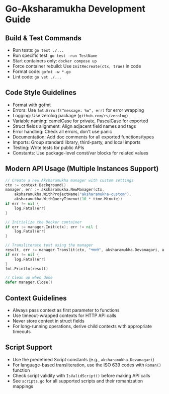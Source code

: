 # Go-Aksharamukha Development Guide

## Build & Test Commands
- Run tests: `go test ./...`
- Run specific test: `go test -run TestName`
- Start containers only: `docker compose up`
- Force container rebuild: Use `InitRecreate(ctx, true)` in code
- Format code: `gofmt -w *.go`
- Lint code: `go vet ./...`

## Code Style Guidelines
- Format with gofmt
- Errors: Use `fmt.Errorf("message: %w", err)` for error wrapping
- Logging: Use zerolog package (`github.com/rs/zerolog`)
- Variable naming: camelCase for private, PascalCase for exported
- Struct fields alignment: Align adjacent field names and tags
- Error handling: Check all errors, don't use panic
- Documentation: Add doc comments for all exported functions/types
- Imports: Group standard library, third-party, and local imports
- Testing: Write tests for public APIs
- Constants: Use package-level const/var blocks for related values

## Modern API Usage (Multiple Instances Support)
```go
// Create a new Aksharamukha manager with custom settings
ctx := context.Background()
manager, err := aksharamukha.NewManager(ctx, 
    aksharamukha.WithProjectName("aksharamukha-custom"),
    aksharamukha.WithQueryTimeout(10 * time.Minute))
if err != nil {
    log.Fatal(err)
}

// Initialize the Docker container
if err := manager.Init(ctx); err != nil {
    log.Fatal(err)
}

// Transliterate text using the manager
result, err := manager.Translit(ctx, "नमस्ते", aksharamukha.Devanagari, aksharamukha.Tamil)
if err != nil {
    log.Fatal(err)
}
fmt.Println(result)

// Clean up when done
defer manager.Close()
```

## Context Guidelines
- Always pass context as first parameter to functions
- Use timeout-wrapped contexts for HTTP API calls
- Never store context in struct fields
- For long-running operations, derive child contexts with appropriate timeouts

## Script Support
- Use the predefined Script constants (e.g., `aksharamukha.Devanagari`)
- For language-based transliteration, use the ISO 639 codes with `Roman()` function
- Check script validity with `IsValidScript()` before making API calls
- See `scripts.go` for all supported scripts and their romanization mappings